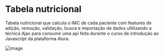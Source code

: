 # Tabela nutricional
Tabela nutricional que calcula o IMC de cada paciente com features de adição, remoção, validação, busca e importação de dados ultilizando a técnica Ajax para consumir uma api feita durante o curso de introdução ao Javascript da plataforma Alura.

![image](https://user-images.githubusercontent.com/89262324/170548569-40051cca-302a-402d-83d3-387f92ae3524.png)
